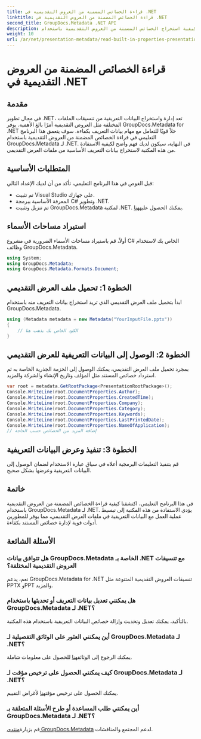 ```yaml
---
title: قراءة الخصائص المضمنة من العروض التقديمية في .NET
linktitle: قراءة الخصائص المضمنة من العروض التقديمية في .NET
second_title: GroupDocs.Metadata .NET API
description: تعرف على كيفية استخراج الخصائص المضمنة من العروض التقديمية باستخدام GroupDocs.Metadata لـ .NET في هذا البرنامج التعليمي الشامل.
weight: 10
url: /ar/net/presentation-metadata/read-built-in-properties-presentations/
---
```


# قراءة الخصائص المضمنة من العروض التقديمية في .NET

## مقدمة
في مجال تطوير .NET، تعد إدارة واستخراج البيانات التعريفية من تنسيقات الملفات المختلفة مثل العروض التقديمية أمرًا بالغ الأهمية. يوفر GroupDocs.Metadata for .NET حلاً قويًا للتعامل مع مهام بيانات التعريف بكفاءة. سوف يتعمق هذا البرنامج التعليمي في قراءة الخصائص المضمنة من العروض التقديمية باستخدام GroupDocs.Metadata لـ .NET. في النهاية، سيكون لديك فهم واضح لكيفية الاستفادة من هذه المكتبة لاستخراج بيانات التعريف الأساسية من ملفات العرض التقديمي.
## المتطلبات الأساسية
قبل الغوص في هذا البرنامج التعليمي، تأكد من أن لديك الإعداد التالي:
- تم تثبيت Visual Studio على جهازك.
- المعرفة الأساسية ببرمجة C# وتطوير .NET.
-  تم تنزيل وتثبيت GroupDocs.Metadata لمكتبة .NET. يمكنك الحصول عليه[هنا](https://releases.groupdocs.com/metadata/net/).

## استيراد مساحات الأسماء
أولاً، قم باستيراد مساحات الأسماء الضرورية في مشروع C# الخاص بك لاستخدام وظائف GroupDocs.Metadata.
```csharp
using System;
using GroupDocs.Metadata;
using GroupDocs.Metadata.Formats.Document;
```
## الخطوة 1: تحميل ملف العرض التقديمي
ابدأ بتحميل ملف العرض التقديمي الذي تريد استخراج بيانات التعريف منه باستخدام GroupDocs.Metadata.
```csharp
using (Metadata metadata = new Metadata("YourInputFile.pptx"))
{
    // الكود الخاص بك يذهب هنا
}
```
## الخطوة 2: الوصول إلى البيانات التعريفية للعرض التقديمي
بمجرد تحميل ملف العرض التقديمي، يمكنك الوصول إلى الحزمة الجذرية الخاصة به ثم استرداد خصائص المستند مثل المؤلف وتاريخ الإنشاء والشركة والمزيد.
```csharp
var root = metadata.GetRootPackage<PresentationRootPackage>();
Console.WriteLine(root.DocumentProperties.Author);
Console.WriteLine(root.DocumentProperties.CreatedTime);
Console.WriteLine(root.DocumentProperties.Company);
Console.WriteLine(root.DocumentProperties.Category);
Console.WriteLine(root.DocumentProperties.Keywords);
Console.WriteLine(root.DocumentProperties.LastPrintedDate);
Console.WriteLine(root.DocumentProperties.NameOfApplication);
// إضافة المزيد من الخصائص حسب الحاجة
```
## الخطوة 3: تنفيذ وعرض البيانات التعريفية
قم بتنفيذ التعليمات البرمجية أعلاه في سياق عبارة الاستخدام لضمان الوصول إلى البيانات التعريفية وعرضها بشكل صحيح.

## خاتمة
في هذا البرنامج التعليمي، اكتشفنا كيفية قراءة الخصائص المضمنة من العروض التقديمية باستخدام GroupDocs.Metadata لـ .NET. يؤدي الاستفادة من هذه المكتبة إلى تبسيط عملية العمل مع البيانات التعريفية في ملفات العرض التقديمي، مما يوفر للمطورين أدوات قوية لإدارة خصائص المستند بكفاءة.

## الأسئلة الشائعة
### هل تتوافق بيانات GroupDocs.Metadata الخاصة بـ .NET مع تنسيقات العروض التقديمية المختلفة؟
نعم، يدعم GroupDocs.Metadata for .NET تنسيقات العروض التقديمية المتنوعة مثل PPTX وPPT والمزيد.
### هل يمكنني تعديل بيانات التعريف أو تحديثها باستخدام GroupDocs.Metadata لـ .NET؟
بالتأكيد، يمكنك تعديل وتحديث وإزالة خصائص البيانات التعريفية باستخدام هذه المكتبة.
### أين يمكنني العثور على الوثائق التفصيلية لـ GroupDocs.Metadata لـ .NET؟
 يمكنك الرجوع إلى الوثائق[هنا](https://tutorials.groupdocs.com/metadata/net/) للحصول على معلومات شاملة.
### كيف يمكنني الحصول على ترخيص مؤقت لـ GroupDocs.Metadata لـ .NET؟
 يمكنك الحصول على ترخيص مؤقت[هنا](https://purchase.groupdocs.com/temporary-license/) لأغراض التقييم.
### أين يمكنني طلب المساعدة أو طرح الأسئلة المتعلقة بـ GroupDocs.Metadata لـ .NET؟
 قم بزيارة[منتدى GroupDocs.Metadata](https://forum.groupdocs.com/c/metadata/14) لدعم المجتمع والمناقشات.